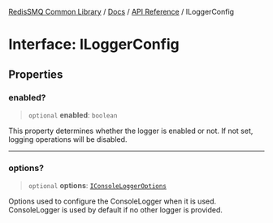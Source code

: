[RedisSMQ Common Library](../../../README.md) / [Docs](../../README.md) / [API Reference](../README.md) / ILoggerConfig

# Interface: ILoggerConfig

## Properties

### enabled?

> `optional` **enabled**: `boolean`

This property determines whether the logger is enabled or not.
If not set, logging operations will be disabled.

***

### options?

> `optional` **options**: [`IConsoleLoggerOptions`](IConsoleLoggerOptions.md)

Options used to configure the ConsoleLogger when it is used.
ConsoleLogger is used by default if no other logger is provided.
